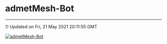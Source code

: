 # admetMesh-Bot
---
⏰ Updated on Fri, 21 May 2021 20:11:55 GMT

[![admetMesh-Bot](https://github.com/kotori-y/admetMesh-bot/actions/workflows/main.yml/badge.svg)](https://github.com/kotori-y/admetMesh-bot/actions/workflows/main.yml)
